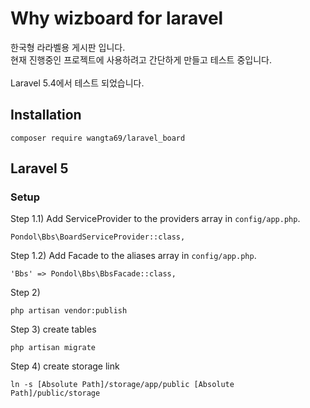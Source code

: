 # Why wizboard for laravel

한국형 라라벨용 게시판 입니다. <br />
현재 진행중인 프로젝트에 사용하려고 간단하게 만들고 테스트 중입니다. <br />
 <br />
Laravel 5.4에서 테스트 되었습니다.

## Installation
```
composer require wangta69/laravel_board
```

## Laravel 5

### Setup
Step 1.1) Add ServiceProvider to the providers array in `config/app.php`.
```
Pondol\Bbs\BoardServiceProvider::class,
```
Step 1.2) Add Facade to the aliases array in `config/app.php`.
```
'Bbs' => Pondol\Bbs\BbsFacade::class,
```


Step 2)

```
php artisan vendor:publish
```

Step 3) create tables
```
php artisan migrate
```

Step 4) create storage link <br />

```
ln -s [Absolute Path]/storage/app/public [Absolute Path]/public/storage
```